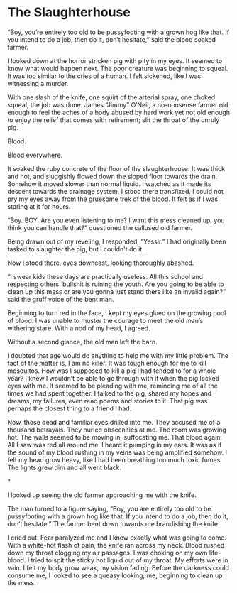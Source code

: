 # The Slaughterhouse

“Boy, you’re entirely too old to be pussyfooting with a grown hog like that. If you intend to do a job, then do it, don’t hesitate,” said the blood soaked farmer. 

I looked down at the horror stricken pig with pity in my eyes. It seemed to know what would happen next. The poor creature was beginning to squeal. It was too similar to the cries of a human. I felt sickened, like I was witnessing a murder.

With one slash of the knife, one squirt of the arterial spray, one choked squeal, the job was done. James “Jimmy” O’Neil, a no-nonsense farmer old enough to feel the aches of a body abused by hard work yet not old enough to enjoy the relief that comes with retirement; slit the throat of the unruly pig. 

Blood. 

Blood everywhere. 

It soaked the ruby concrete of the floor of the slaughterhouse. It was thick and hot, and sluggishly flowed down the sloped floor towards the drain. Somehow it moved slower than normal liquid. I watched as it made its descent towards the drainage system. I stood there transfixed. I could not pry my eyes away from the gruesome trek of the blood. It felt as if I was staring at it for hours.

“Boy. BOY. Are you even listening to me? I want this mess cleaned up, you think you can handle that?” questioned the callused old farmer.

Being drawn out of my reveling, I responded, “Yessir.” I had originally been tasked to slaughter the pig, but I couldn't do it. 

Now I stood there, eyes downcast, looking thoroughly abashed.

“I swear kids these days are practically useless. All this school and respecting others' bullshit is ruining the youth. Are you going to be able to clean up this mess or are you gonna just stand there like an invalid again?” said the gruff voice of the bent man.

Beginning to turn red in the face, I kept my eyes glued on the growing pool of blood. I was unable to muster the courage to meet the old man’s withering stare. With a nod of my head, I agreed. 

Without a second glance, the old man left the barn. 

I doubted that age would do anything to help me with my little problem. The fact of the matter is, I am no killer. It was tough enough for me to kill mosquitos. How was I supposed to kill a pig I had tended to for a whole year? I knew I wouldn’t be able to go through with it when the pig locked eyes with me. It seemed to be pleading with me, reminding me of all the times we had spent together. I talked to the pig, shared my hopes and dreams, my failures, even read poems and stories to it. That pig was perhaps the closest thing to a friend I had.

Now, those dead and familiar eyes drilled into me. They accused me of a thousand betrayals. They hurled obscenities at me. The room was growing hot. The walls seemed to be moving in, suffocating me. That blood again. All I saw was red all around me. I heard it pumping in my ears. It was as if the sound of my blood rushing in my veins was being amplified somehow. I felt my head grow heavy, like I had been breathing too much toxic fumes. The lights grew dim and all went black.

\*

I looked up seeing the old farmer approaching me with the knife. 

The man turned to a figure saying, “Boy, you are entirely too old to be pussyfooting with a grown hog like that. If you intend to do a job, then do it, don’t hesitate.” The farmer bent down towards me brandishing the knife. 

I cried out. Fear paralyzed me and I knew exactly what was going to come. With a white-hot flash of pain, the knife ran across my neck. Blood rushed down my throat clogging my air passages. I was choking on my own life-blood. I tried to spit the sticky hot liquid out of my throat. My efforts were in vain. I felt my body grow weak, my vision fading. Before the darkness could consume me, I looked to see a queasy looking, me, beginning to clean up the mess.